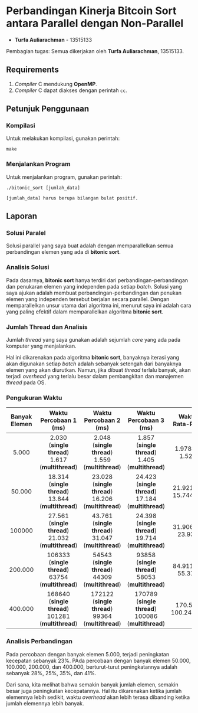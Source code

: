 # Perbandingan Kinerja Bitcoin Sort antara Parallel dengan Non-Parallel
- **Turfa Auliarachman** - 13515133

Pembagian tugas: Semua dikerjakan oleh **Turfa Auliarachman**, 13515133.

## Requirements
1. *Compiler* C mendukung **OpenMP**.
2. *Compiler* C dapat diakses dengan perintah `cc`.

## Petunjuk Penggunaan
### Kompilasi
Untuk melakukan kompilasi, gunakan perintah:
```
make
```

### Menjalankan Program
Untuk menjalankan program, gunakan perintah:
```
./bitonic_sort [jumlah_data]

[jumlah_data] harus berupa bilangan bulat positif.
```

## Laporan
### Solusi Paralel
Solusi parallel yang saya buat adalah dengan memparallelkan semua perbandingan
elemen yang ada di **bitonic sort**.

### Analisis Solusi
Pada dasarnya, **bitonic sort** hanya terdiri dari perbandingan-perbandingan
dan penukaran elemen yang independen pada setiap *batch*. Solusi yang
saya ajukan adalah membuat perbandingan-perbandingan dan penukan elemen yang
independen tersebut berjalan secara parallel. Dengan memparallelkan unsur
utama dari algoritma ini, menurut saya ini adalah cara yang paling efektif
dalam memparallelkan algoritma **bitonic sort**.

### Jumlah Thread dan Analisis
Jumlah *thread* yang saya gunakan adalah sejumlah *core* yang ada pada komputer
yang menjalankan.

Hal ini dikarenakan pada algoritma **bitonic sort**, banyaknya iterasi yang
akan digunakan setiap *batch* adalah sebanyak setengah dari banyaknya elemen
yang akan diurutkan. Namun, jika dibuat *thread* terlalu banyak, akan terjadi
*overhead* yang terlalu besar dalam pembangkitan dan manajemen *thread* pada
OS.

### Pengukuran Waktu
| Banyak Elemen | Waktu Percobaan 1 (ms) | Waktu Percobaan 2 (ms) | Waktu Percobaan 3 (ms) | Waktu Rata-Rata |
| :-----------: | :--------------------: | :--------------------: | :--------------------: | :-------------: |
| 5.000 | 2.030 (**single thread**) <br /> 1.617 (**multithread**) | 2.048 (**single thread**) <br /> 1.559 (**multithread**) | 1.857 (**single thread**) <br /> 1.405 (**multithread**) | 1.978,33 <br /> 1.527 |
| 50.000 | 18.314 (**single thread**) <br /> 13.844 (**multithread**) | 23.028 (**single thread**) <br /> 16.206 (**multithread**) | 24.423 (**single thread**) <br /> 17.184 (**multithread**) | 21.921,67 <br /> 15.744,67 |
| 100000 | 27.561 (**single thread**) <br /> 21.032 (**multithread**) | 43.761 (**single thread**) <br /> 31.047 (**multithread**) | 24.398 (**single thread**) <br /> 19.714 (**multithread**) | 31.906,67 <br /> 23.931 |
| 200.000 | 106333 (**single thread**) <br /> 63754 (**multithread**) | 54543 (**single thread**) <br /> 44309 (**multithread**) | 93858 (**single thread**) <br /> 58053 (**multithread**) | 84.911,33 <br /> 55.372 |
| 400.000 | 168640 (**single thread**) <br /> 101281 (**multithread**) | 172122 (**single thread**) <br /> 99364 (**multithread**) | 170789 (**single thread**) <br /> 100086 (**multithread**) | 170.517 <br /> 100.243,67 |

### Analisis Perbandingan
Pada percobaan dengan banyak elemen 5.000, terjadi peningkatan kecepatan
sebanyak 23%. PAda percobaan dengan banyak elemen 50.000, 100.000, 200.000,
dan 400.000, berturut-turut peningkatannya adalah sebanyak 28%, 25%, 35%, dan
41%.

Dari sana, kita melihat bahwa semakin banyak jumlah elemen, semakin besar juga
peningkatan kecepatannya. Hal itu dikarenakan ketika jumlah elemennya lebih
sedikit, waktu *overhead* akan lebih terasa dibanding ketika jumlah elemennya
lebih banyak.
